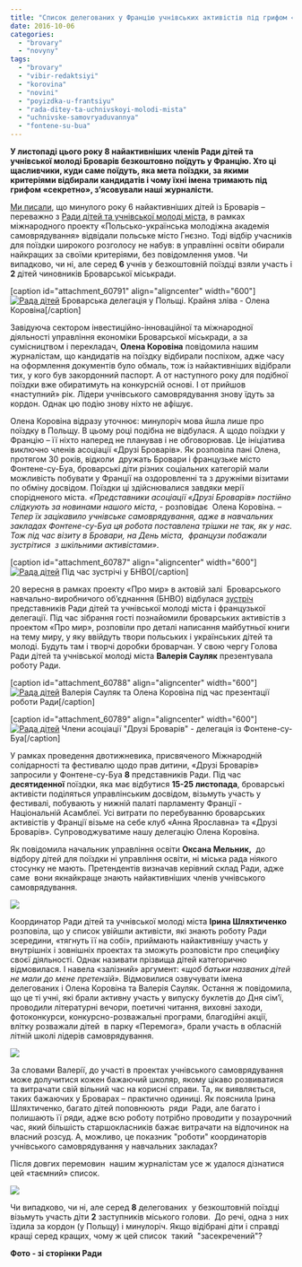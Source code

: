 ```yaml
---
title: "Список делегованих у Францію учнівських активістів під грифом «секретно»?"
date: 2016-10-06
categories: 
  - "brovary"
  - "novyny"
tags: 
  - "brovary"
  - "vibir-redaktsiyi"
  - "korovina"
  - "novini"
  - "poyizdka-u-frantsiyu"
  - "rada-ditey-ta-uchnivskoyi-molodi-mista"
  - "uchnivske-samovryaduvannya"
  - "fontene-su-bua"
---
```


**У листопаді цього року 8 найактивніших членів Ради дітей та учнівської молоді Броварів безкоштовно поїдуть у Францію. Хто ці щасливчики, куди саме поїдуть, яка мета поїздки, за якими критеріями відбирали кандидатів і чому їхні імена тримають під грифом «секретно», з’ясовували наші журналісти.**

[Ми писали](https://mpz.brovary.org/brovarska-molod-vidvidala-polshhu-z-navchalnym-vizytom-yak-z-yizdyly-ta-komu-poshhastylo/), що минулого року 6 найактивніших дітей із Броварів – переважно з [Ради дітей та учнівської молоді міста](http://bnvo.com.ua/content/рада-дітей-та-учнівської-молоді-міста-бровари), в рамках міжнародного проекту «Польсько-українська молодіжна академія самоврядування» відвідали польське місто Гнєзно. Тоді відбір учасників для поїздки широкого розголосу не набув: в управлінні освіти обирали найкращих за своїми критеріями, без повідомлення умов. Чи випадково, чи ні, але серед **6** учнів у безкоштовній поїздці взяли участь і **2** дітей чиновників Броварської міськради.

\[caption id="attachment\_60791" align="aligncenter" width="600"\][![Рада дітей](https://mpz.brovary.org/wp-content/uploads/2016/09/8-6.jpg)](https://mpz.brovary.org/wp-content/uploads/2016/09/8-6.jpg) Броварська делегація у Польщі. Крайня зліва - Олена Коровіна\[/caption\]

Завідуюча сектором інвестиційно-інноваційної та міжнародної діяльності управління економіки Броварської міськради, а за сумісництвом і перекладач, **Олена Коровіна** повідомила нашим журналістам, що кандидатів на поїздку відбирали поспіхом, адже часу на оформлення документів було обмаль, тож із найактивніших відібрали тих, у кого був закордонний паспорт. А от наступного року для подібної поїздки вже обиратимуть на конкурсній основі. І от прийшов «наступний» рік. Лідери учнівського самоврядування знову їдуть за кордон. Однак цю подію знову ніхто не афішує.

Олена Коровіна відразу уточнює: минулоріч мова йшла лише про поїздку в Польщу. В цьому році подібна не відбулася. А щодо поїздки у Францію – її ніхто наперед не планував і не обговорював. Це ініціатива виключно членів асоціації «Друзі Броварів». Як розповіла пані Олена, протягом 30 років, відколи  дружать Бровари і французьке місто Фонтене-су-Буа, броварські діти різних соціальних категорій мали можливість побувати у Франції на оздоровленні та з дружніми візитами по обміну досвідом. Поїздки ці здійснювалися завдяки мерії спорідненого міста. _«Представники асоціації «Друзі Броварів» постійно слідкують за новинами нашого міста_, - розповідає  Олена Коровіна. – _Тепер їх зацікавило учнівське самоврядування, адже в навчальних закладах Фонтене-су-Буа ця робота поставлена трішки не так, як у нас. Тож під час візиту в Бровари, на День міста,  французи побажали зустрітися  з шкільними активістами»_.

\[caption id="attachment\_60787" align="aligncenter" width="600"\][![Рада дітей](https://mpz.brovary.org/wp-content/uploads/2016/09/4-7.jpg)](https://mpz.brovary.org/wp-content/uploads/2016/09/4-7.jpg) Під час зустрічі у БНВО\[/caption\]

20 вересня в рамках проекту «Про мир» в актовій залі  Броварського навчально-виробничого об’єднанння (БНВО) відбулася [зустріч](http://radamolodibrovaru.blogspot.com) представників Ради дітей та учнівської молоді міста і французької делегації. Під час зібрання гості познайомили броварських активістів з проектом «Про мир», розповіли про деталі написання майбутньої книги на тему миру, у яку ввійдуть твори польських і українських дітей та молоді. Будуть там і творчі доробки броварчан. У свою чергу Голова Ради дітей та учнівської молоді міста **Валерія Сауляк** презентувала роботу Ради.

\[caption id="attachment\_60788" align="aligncenter" width="600"\][![Рада дітей](https://mpz.brovary.org/wp-content/uploads/2016/09/5-9.jpg)](https://mpz.brovary.org/wp-content/uploads/2016/09/5-9.jpg) Валерія Сауляк та Олена Коровіна під час презентації роботи Ради\[/caption\]

\[caption id="attachment\_60789" align="aligncenter" width="600"\][![Рада дітей](https://mpz.brovary.org/wp-content/uploads/2016/09/6-6.jpg)](https://mpz.brovary.org/wp-content/uploads/2016/09/6-6.jpg) Члени асоціації "Друзі Броварів" - делегація із Фонтене-су-Буа\[/caption\]

У рамках проведення двотижневика, присвяченого Міжнародній солідарності та фестивалю щодо прав дитини, «Друзі Броварів» запросили у Фонтене-су-Буа **8** представників Ради. Під час **десятиденної** поїздки, яка має відбутися **15-25 листопада**, броварські активісти поділяться управлінським досвідом, візьмуть участь у фестивалі, побувають у нижній палаті парламенту Франції - Національній Асамблеї. Усі витрати по перебуванню броварських активістів у Франції візьме на себе клуб «Анна Ярославна» та «Друзі Броварів». Супроводжуватиме нашу делегацію Олена Коровіна.

Як повідомила начальник управління освіти **Оксана Мельник,**  до відбору дітей для поїздки ні управління освіти, ні міська рада ніякого стосунку не мають. Претендентів визначав керівний склад Ради, адже саме  вони якнайкраще знають найактивніших членів учнівського самоврядування.

[![](https://mpz.brovary.org/wp-content/uploads/2016/09/2.png)](https://mpz.brovary.org/wp-content/uploads/2016/09/2.png)

Координатор Ради дітей та учнівської молоді міста **Ірина Шляхтиченко** розповіла, що у список увійшли активісти, які знають роботу Ради зсередини, «тягнуть її на собі», приймають найактивнішу участь у внутрішніх і зовнішніх проектах та зможуть розповісти про специфіку своєї діяльності. Однак називати прізвища дітей категорично відмовилася. І навела «залізний» аргумент: «_щоб батьки названих дітей не мали до мене претензій»._ Відмовилися озвучувати імена делегованих і Олена Коровіна та Валерія Сауляк. Остання ж повідомила, що це ті учні, які брали активну участь у випуску буклетів до Дня сім’ї, проводили літературні вечори, поетичні читання, виховні заходи, фотоконкурси, конкурсно-розважальні програми, благодійні акції, влітку розважали дітей  в парку «Перемога», брали участь в обласній літній школі лідерів самоврядування.

[![](https://mpz.brovary.org/wp-content/uploads/2016/09/1-1.png)](https://mpz.brovary.org/wp-content/uploads/2016/09/1-1.png)

За словами Валерії, до участі в проектах учнівського самоврядування може долучитися кожен бажаючий школяр, якому цікаво розвиватися та витрачати свій вільний час на корисні справи. Та, як виявляється, таких бажаючих у Броварах – практично одиниці. Як пояснила Ірина Шляхтиченко, багато дітей поповнюють  ряди  Ради, але багато і полишають її ряди, адже всю роботу потрібно проводити у позаурочний час, який більшість старшокласників бажає витрачати на відпочинок на власний розсуд. А, можливо, це показник "роботи" координаторів учнівського самоврядування у навчальних закладах?

Після довгих перемовин  нашим журналістам усе ж удалося дізнатися цей «таємний» список.

[![](https://mpz.brovary.org/wp-content/uploads/2016/09/3.png)](https://mpz.brovary.org/wp-content/uploads/2016/09/3.png)

Чи випадково, чи ні, але серед **8** делегованих  у безкоштовній поїздці візьмуть участь діти **2** заступників міського голови.  До речі, одна з них  їздила за кордон (у Польщу) і минулоріч. Якщо відібрані діти і справді кращі серед кращих, чому ж цей список  такий  "засекречений"?

**Фото - зі сторінки Ради**

